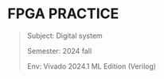 FPGA PRACTICE
=
> Subject: Digital system
>
> Semester: 2024 fall
>
> Env: Vivado 2024.1 ML Edition (Verilog)

